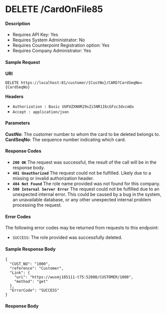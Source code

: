 

# DELETE /CardOnFile85

#### Description

- Requires API Key: Yes
- Requires System Administrator: No
- Requires Counterpoint Registration option: Yes
- Requires Company Administrator: Yes

#### Sample Request

**URI**

`DELETE https://localhost:81/customer/{CustNo}/CARD?CardSeqNo={CardSeqNo}`

**Headers**
- `Authorization : Basic UUFUZXN0R29sZi5NR1I6cGFzc3dvcmQx`
- `Accept : application/json`

#### Parameters
**CustNo**: The customer number to whom the card to be deleted belongs to.
**CardSeqNo**: The sequence number indicating which card.

#### Response Codes
- **<code>200 OK</code>** The request was successful, the result of the call will be in the response body.
- **<code>401 Unauthorized</code>** The request could not be fulfilled. Likely due to a missing or invalid authorization header.
- **<code>404 Not Found</code>** The role name provided was not found for this company.
- **<code>500 Internal Server Error</code>** The request could not be fulfilled due to an unexpected internal error. This could be caused by a bug in the system, an unavailable database, or any other unexpected internal problem processing the request.
 
#### Error Codes
The following error codes may be returned from requests to this endpoint:
- `SUCCESS`: The role provided was successfully deleted.

#### Sample Response Body

```
{
  "CUST_NO": "1000",
  "reference": "Customer",
  "Link": {
    "uri": "https://wusmj185111-t75:52000/CUSTOMER/1000",
    "method": "get"
  },
  "ErrorCode": "SUCCESS"
}
```

#### Response Body

